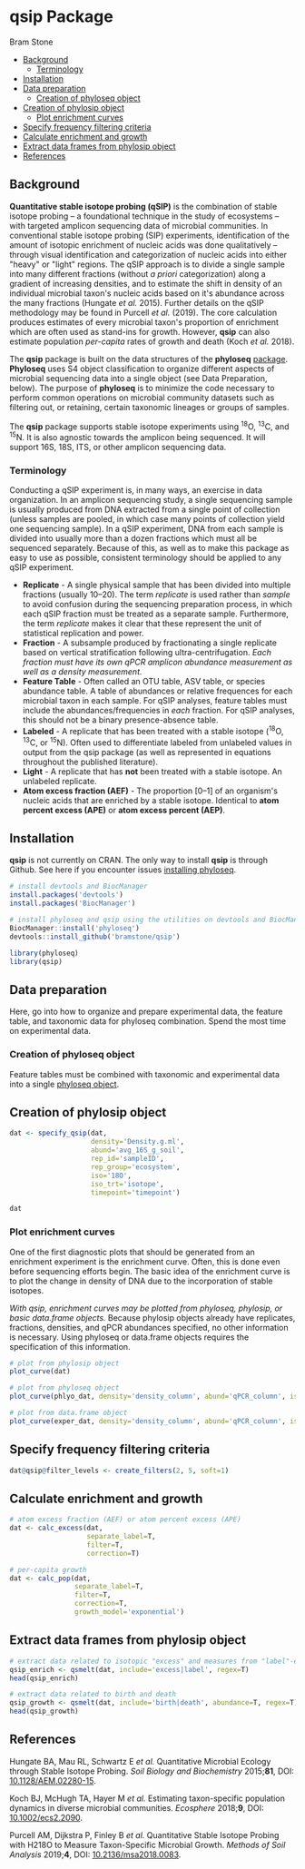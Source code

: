 qsip Package
================
Bram Stone

-   [Background](#background)
    -   [Terminology](#terminology)
-   [Installation](#installation)
-   [Data preparation](#data-preparation)
    -   [Creation of phyloseq object](#creation-of-phyloseq-object)
-   [Creation of phylosip object](#creation-of-phylosip-object)
    -   [Plot enrichment curves](#plot-enrichment-curves)
-   [Specify frequency filtering criteria](#specify-frequency-filtering-criteria)
-   [Calculate enrichment and growth](#calculate-enrichment-and-growth)
-   [Extract data frames from phylosip object](#extract-data-frames-from-phylosip-object)
-   [References](#references)

Background
----------

**Quantitative stable isotope probing (qSIP)** is the combination of stable isotope probing – a foundational technique in the study of ecosystems – with targeted amplicon sequencing data of microbial communities. In conventional stable isotope probing (SIP) experiments, identification of the amount of isotopic enrichment of nucleic acids was done qualitatively – through visual identification and categorization of nucleic acids into either "heavy" or "light" regions. The qSIP approach is to divide a single sample into many different fractions (without *a priori* categorization) along a gradient of increasing densities, and to estimate the shift in density of an individual microbial taxon's nucleic acids based on it's abundance across the many fractions (Hungate *et al.* 2015). Further details on the qSIP methodology may be found in Purcell *et al.* (2019). The core calculation produces estimates of every microbial taxon's proportion of enrichment which are often used as stand-ins for growth. However, **qsip** can also estimate population *per-capita* rates of growth and death (Koch *et al.* 2018).

The **qsip** package is built on the data structures of the **phyloseq** [package](http://joey711.github.io/phyloseq/index.html). **Phyloseq** uses S4 object classification to organize different aspects of microbial sequencing data into a single object (see Data Preparation, below). The purpose of **phyloseq** is to minimize the code necessary to perform common operations on microbial community datasets such as filtering out, or retaining, certain taxonomic lineages or groups of samples.

The **qsip** package supports stable isotope experiments using <sup>18</sup>O, <sup>13</sup>C, and <sup>15</sup>N. It is also agnostic towards the amplicon being sequenced. It will support 16S, 18S, ITS, or other amplicon sequencing data.

### Terminology

Conducting a qSIP experiment is, in many ways, an exercise in data organization. In an amplicon sequencing study, a single sequencing sample is usually produced from DNA extracted from a single point of collection (unless samples are pooled, in which case many points of collection yield one sequencing sample). In a qSIP experiment, DNA from each sample is divided into usually more than a dozen fractions which must all be sequenced separately. Because of this, as well as to make this package as easy to use as possible, consistent terminology should be applied to any qSIP experiment.

-   **Replicate** - A single physical sample that has been divided into multiple fractions (usually 10–20). The term *replicate* is used rather than *sample* to avoid confusion during the sequencing preparation process, in which each qSIP fraction must be treated as a separate sample. Furthermore, the term *replicate* makes it clear that these represent the unit of statistical replication and power.
-   **Fraction** - A subsample produced by fractionating a single replicate based on vertical stratification following ultra-centrifugation. *Each fraction must have its own qPCR amplicon abundance measurement as well as a density measurement.*
-   **Feature Table** - Often called an OTU table, ASV table, or species abundance table. A table of abundances or relative frequences for each microbial taxon in each sample. For qSIP analyses, feature tables must include the abundances/frequencies in *each* fraction. For qSIP analyses, this should not be a binary presence-absence table.
-   **Labeled** - A replicate that has been treated with a stable isotope (<sup>18</sup>O, <sup>13</sup>C, or <sup>15</sup>N). Often used to differentiate labeled from unlabeled values in output from the qsip package (as well as represented in equations throughout the published literature).
-   **Light** - A replicate that has **not** been treated with a stable isotope. An unlabeled replicate.
-   **Atom excess fraction (AEF)** - The proportion \[0–1\] of an organism's nucleic acids that are enriched by a stable isotope. Identical to **atom percent excess (APE)** or **atom excess percent (AEP)**.

Installation
------------

**qsip** is not currently on CRAN. The only way to install **qsip** is through Github. See here if you encounter issues [installing phyloseq](http://joey711.github.io/phyloseq/install.html).

``` r
# install devtools and BiocManager
install.packages('devtools')
install.packages('BiocManager')

# install phyloseq and qsip using the utilities on devtools and BiocManagerK
BiocManager::install('phyloseq')
devtools::install_github('bramstone/qsip')

library(phyloseq)
library(qsip)
```

Data preparation
----------------

Here, go into how to organize and prepare experimental data, the feature table, and taxonomic data for phyloseq combination. Spend the most time on experimental data.

### Creation of phyloseq object

Feature tables must be combined with taxonomic and experimental data into a single [phyloseq object](http://joey711.github.io/phyloseq/import-data.html).

Creation of phylosip object
---------------------------

``` r
dat <- specify_qsip(dat,
                    density='Density.g.ml',
                    abund='avg_16S_g_soil',
                    rep_id='sampleID',
                    rep_group='ecosystem',
                    iso='18O',
                    iso_trt='isotope',
                    timepoint='timepoint')

dat
```

### Plot enrichment curves

One of the first diagnostic plots that should be generated from an enrichment experiment is the enrichment curve. Often, this is done even before sequencing efforts begin. The basic idea of the enrichment curve is to plot the change in density of DNA due to the incorporation of stable isotopes.

*With qsip, enrichment curves may be plotted from phyloseq, phylosip, or basic data.frame objects.* Because phylosip objects already have replicates, fractions, densities, and qPCR abundances specified, no other information is necessary. Using phyloseq or data.frame objects requires the specification of this information.

``` r
# plot from phylosip object
plot_curve(dat)

# plot from phyloseq object
plot_curve(phlyo_dat, density='density_column', abund='qPCR_column', iso_trt='isotope_treatment_column')

# plot from data.frame object
plot_curve(exper_dat, density='density_column', abund='qPCR_column', iso_trt='isotope_treatment_column')
```

Specify frequency filtering criteria
------------------------------------

``` r
dat@qsip@filter_levels <- create_filters(2, 5, soft=1)
```

Calculate enrichment and growth
-------------------------------

``` r
# atom excess fraction (AEF) or atom percent excess (APE)
dat <- calc_excess(dat,
                   separate_label=T,
                   filter=T,
                   correction=T)

# per-capita growth
dat <- calc_pop(dat,
                separate_label=T,
                filter=T,
                correction=T,
                growth_model='exponential')
```

Extract data frames from phylosip object
----------------------------------------

``` r
# extract data related to isotopic "excess" and measures from "label"-ed samples
qsip_enrich <- qsmelt(dat, include='excess|label', regex=T)
head(qsip_enrich)

# extract data related to birth and death
qsip_growth <- qsmelt(dat, include='birth|death', abundance=T, regex=T)
head(qsip_growth)
```

References
----------

Hungate BA, Mau RL, Schwartz E *et al.* Quantitative Microbial Ecology through Stable Isotope Probing. *Soil Biology and Biochemistry* 2015;**81**, DOI: [10.1128/AEM.02280-15](https://doi.org/10.1128/AEM.02280-15).

Koch BJ, McHugh TA, Hayer M *et al.* Estimating taxon-specific population dynamics in diverse microbial communities. *Ecosphere* 2018;**9**, DOI: [10.1002/ecs2.2090](https://doi.org/10.1002/ecs2.2090).

Purcell AM, Dijkstra P, Finley B *et al.* Quantitative Stable Isotope Probing with H218O to Measure Taxon-Specific Microbial Growth. *Methods of Soil Analysis* 2019;**4**, DOI: [10.2136/msa2018.0083](https://doi.org/10.2136/msa2018.0083).
